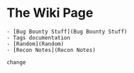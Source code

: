 # The Wiki Page

    - [Bug Bounty Stuff](Bug Bounty Stuff)
    - Tags documentation
    - [Random](Random)
    - [Recon Notes](Recon Notes)

    change
